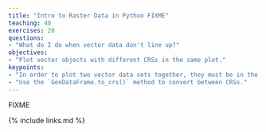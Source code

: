 ```yaml
---
title: "Intro to Raster Data in Python FIXME"
teaching: 40
exercises: 20
questions:
- "What do I do when vector data don't line up?"
objectives:
- "Plot vector objects with different CRSs in the same plot."
keypoints:
- "In order to plot two vector data sets together, they must be in the same CRS."
- "Use the `GeoDataFrame.to_crs()` method to convert between CRSs."
---
```

FIXME

{% include links.md %}

